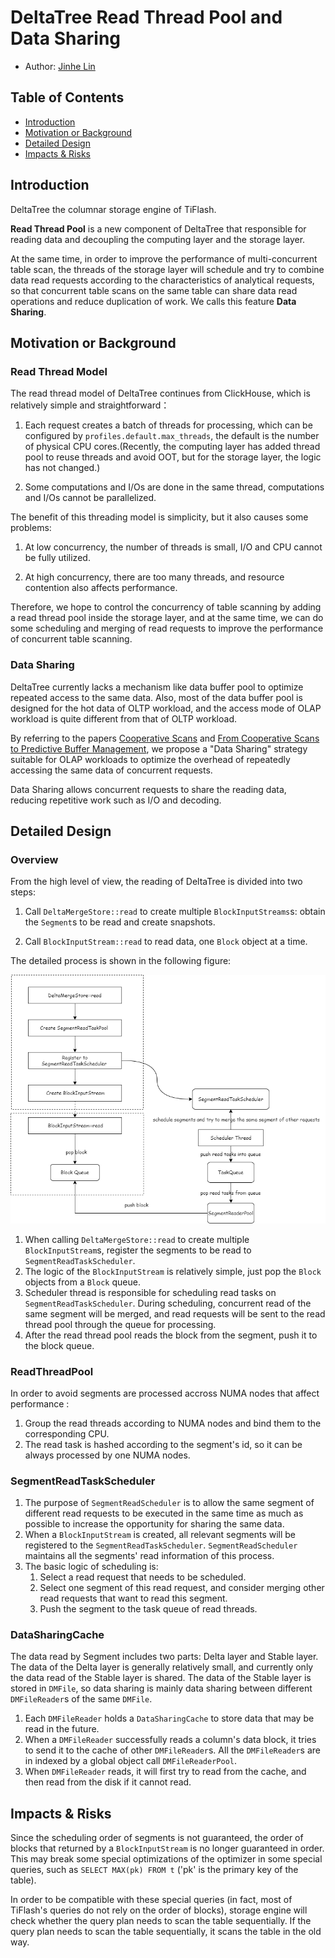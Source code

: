 # DeltaTree Read Thread Pool and Data Sharing

- Author: [Jinhe Lin](https://github.com/JinheLin)

## Table of Contents

* [Introduction](#introduction)
* [Motivation or Background](#motivation-or-background)
* [Detailed Design](#detailed-design)
* [Impacts & Risks](#impacts--risks)

## Introduction

DeltaTree the columnar storage engine of TiFlash.

**Read Thread Pool** is a new component of DeltaTree that responsible for reading data and decoupling the computing layer and the storage layer.

At the same time, in order to improve the performance of multi-concurrent table scan, the threads of the storage layer will schedule and try to combine data read requests according to the characteristics of analytical requests, so that concurrent table scans on the same table can share data read operations and reduce duplication of work. We calls this feature **Data Sharing**.

## Motivation or Background

### Read Thread Model

The read thread model of DeltaTree continues from ClickHouse, which is relatively simple and straightforward：

1. Each request creates a batch of threads for processing, which can be configured by `profiles.default.max_threads`, the default is the number of physical CPU cores.(Recently, the computing layer has added thread pool to reuse threads and avoid OOT, but for the storage layer, the logic has not changed.)

2. Some computations and I/Os are done in the same thread, computations and I/Os cannot be parallelized.

The benefit of this threading model is simplicity, but it also causes some problems:

1. At low concurrency, the number of threads is small, I/O and CPU cannot be fully utilized.

2. At high concurrency, there are too many threads, and resource contention also affects performance.

Therefore, we hope to control the concurrency of table scanning by adding a read thread pool inside the storage layer, and at the same time, we can do some scheduling and merging of read requests to improve the performance of concurrent table scanning.

### Data Sharing

DeltaTree currently lacks a mechanism like data buffer pool to optimize repeated access to the same data. Also, most of the data buffer pool is designed for the hot data of OLTP workload, and the access mode of OLAP workload is quite different from that of OLTP workload. 

By referring to the papers [Cooperative Scans](https://www.vldb.org/conf/2007/papers/research/p723-zukowski.pdf) and [From Cooperative Scans to Predictive Buffer Management](http://vldb.org/pvldb/vol5/p1759_michalswitakowski_vldb2012.pdf), we propose a "Data Sharing" strategy suitable for OLAP workloads to optimize the overhead of repeatedly accessing the same data of concurrent requests. 

Data Sharing allows concurrent requests to share the reading data, reducing repetitive work such as I/O and decoding.

## Detailed Design

### Overview

From the high level of view, the reading of DeltaTree is divided into two steps:

1. Call `DeltaMergeStore::read` to create multiple `BlockInputStreams`s: obtain the `Segment`s to be read and create snapshots.

2. Call `BlockInputStream::read` to read data, one `Block` object at a time.

The detailed process is shown in the following figure:

![](./images/2022-07-25-read-thread-pool-and-data-sharing.png)

1. When calling `DeltaMergeStore::read` to create multiple `BlockInputStream`s, register the segments to be read to `SegmentReadTaskScheduler`.
2. The logic of the `BlockInputStream` is relatively simple, just pop the `Block` objects from a `Block` queue.
3. Scheduler thread is responsible for scheduling read tasks on `SegmentReadTaskScheduler`. During scheduling, concurrent read of the same segment will be merged, and read requests will be sent to the read thread pool through the queue for processing.
4. After the read thread pool reads the block from the segment, push it to the block queue.

### ReadThreadPool

In order to avoid segments are processed accross NUMA nodes that affect performance :
1. Group the read threads according to NUMA nodes and bind them to the corresponding CPU.
2. The read task is hashed according to the segment's id, so it can be always processed by one NUMA nodes.

### SegmentReadTaskScheduler

1. The purpose of `SegmentReadScheduler` is to allow the same segment of different read requests to be executed in the same time as much as possible to increase the opportunity for sharing the same data.
2. When a `BlockInputStream` is created, all relevant segments will be registered to the `SegmentReadTaskScheduler`. `SegmentReadScheduler` maintains all the segments' read information of this process.
3. The basic logic of scheduling is:
   1. Select a read request that needs to be scheduled.
   2. Select one segment of this read request, and consider merging other read requests that want to read this segment.
   3. Push the segment to the task queue of read threads.

### DataSharingCache

The data read by Segment includes two parts: Delta layer and Stable layer. The data of the Delta layer is generally relatively small, and currently only the data read of the Stable layer is shared. The data of the Stable layer is stored in `DMFile`, so data sharing is mainly data sharing between different `DMFileReader`s of the same `DMFile`.
1. Each `DMFileReader` holds a `DataSharingCache` to store data that may be read in the future.
2. When a `DMFileReader` successfully reads a column's data block, it tries to send it to the cache of other `DMFileReader`s. All the `DMFileReader`s are in indexed by a global object call `DMFileReaderPool`.
3. When `DMFileReader` reads, it will first try to read from the cache, and then read from the disk if it cannot read.

## Impacts & Risks

Since the scheduling order of segments is not guaranteed, the order of blocks that returned by a `BlockInputStream` is no longer guaranteed in order. This may break some special optimizations of the optimizer in some special queries, such as `SELECT MAX(pk) FROM t` ('pk' is the primary key of the table).

In order to be compatible with these special queries (in fact, most of TiFlash's queries do not rely on the order of blocks), storage engine will check whether the query plan needs to scan the table sequentially. If the query plan needs to scan the table sequentially, it scans the table in the old way.